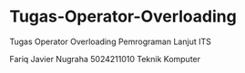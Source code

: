 # Tugas-Operator-Overloading
Tugas Operator Overloading
Pemrograman Lanjut
ITS

Fariq Javier Nugraha
5024211010
Teknik Komputer
